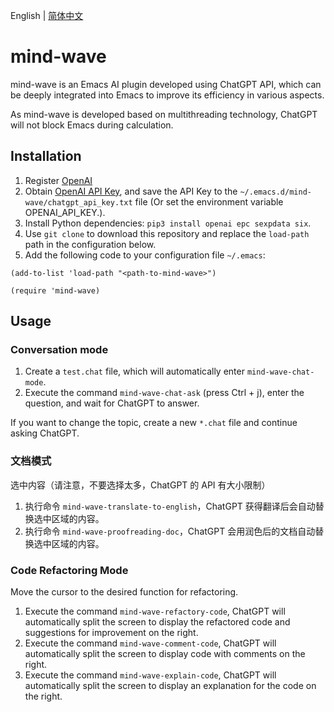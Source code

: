 English | [简体中文](./README.zh-CN.md)

# mind-wave
mind-wave is an Emacs AI plugin developed using ChatGPT API, which can be deeply integrated into Emacs to improve its efficiency in various aspects.

As mind-wave is developed based on multithreading technology, ChatGPT will not block Emacs during calculation.

## Installation
1. Register [OpenAI](https://platform.openai.com)
2. Obtain [OpenAI API Key](https://platform.openai.com/account/api-keys), and save the API Key to the `~/.emacs.d/mind-wave/chatgpt_api_key.txt` file (Or set the environment variable OPENAI_API_KEY.).
3. Install Python dependencies: `pip3 install openai epc sexpdata six`.
4. Use `git clone` to download this repository and replace the `load-path` path in the configuration below.
5. Add the following code to your configuration file `~/.emacs`:
```elisp
(add-to-list 'load-path "<path-to-mind-wave>")

(require 'mind-wave)
```

## Usage
### Conversation mode
1. Create a `test.chat` file, which will automatically enter `mind-wave-chat-mode`.
2. Execute the command `mind-wave-chat-ask` (press Ctrl + j), enter the question, and wait for ChatGPT to answer.

If you want to change the topic, create a new `*.chat` file and continue asking ChatGPT.

### 文档模式
选中内容（请注意，不要选择太多，ChatGPT 的 API 有大小限制）

1. 执行命令 `mind-wave-translate-to-english`，ChatGPT 获得翻译后会自动替换选中区域的内容。
1. 执行命令 `mind-wave-proofreading-doc`，ChatGPT 会用润色后的文档自动替换选中区域的内容。

### Code Refactoring Mode
Move the cursor to the desired function for refactoring.

1. Execute the command `mind-wave-refactory-code`, ChatGPT will automatically split the screen to display the refactored code and suggestions for improvement on the right.
2. Execute the command `mind-wave-comment-code`, ChatGPT will automatically split the screen to display code with comments on the right.
3. Execute the command `mind-wave-explain-code`, ChatGPT will automatically split the screen to display an explanation for the code on the right.
